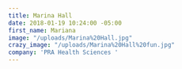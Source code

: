 ```yaml
---
title: Marina Hall
date: 2018-01-19 10:24:00 -05:00
first_name: Mariana
image: "/uploads/Marina%20Hall.jpg"
crazy_image: "/uploads/Marina%20Hall%20fun.jpg"
company: 'PRA Health Sciences '
---
```


